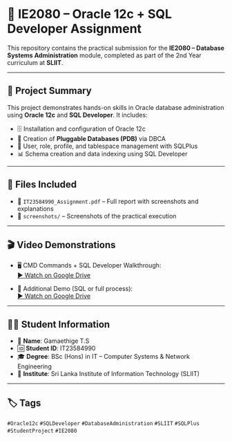 # 🧠 IE2080 – Oracle 12c + SQL Developer Assignment

This repository contains the practical submission for the **IE2080 – Database Systems Administration** module, completed as part of the 2nd Year curriculum at **SLIIT**.

---

## 📘 Project Summary

This project demonstrates hands-on skills in Oracle database administration using **Oracle 12c** and **SQL Developer**. It includes:

- 🗄️ Installation and configuration of Oracle 12c
- 🧱 Creation of **Pluggable Databases (PDB)** via DBCA
- 🔐 User, role, profile, and tablespace management with SQLPlus
- 📊 Schema creation and data indexing using SQL Developer

---

## 📂 Files Included

- 📄 `IT23584990_Assignment.pdf` – Full report with screenshots and explanations  
- 📸 `screenshots/` – Screenshots of the practical execution

---

## 🎬 Video Demonstrations

- 🖥️ CMD Commands + SQL Developer Walkthrough:  
  [▶️ Watch on Google Drive](https://drive.google.com/file/d/1crp6eOybHBjQo7b_9iudk9GRa57YGn__/view?usp=drive_link)

- 🧠 Additional Demo (SQL or full process):  
  [▶️ Watch on Google Drive](https://drive.google.com/file/d/1M-V1p6CpVkLIjCx7KDOWzStcSNFWU7Wd/view?usp=drive_link)

---

## 👨‍🎓 Student Information

- 👤 **Name**: Gamaethige T.S  
- 🆔 **Student ID**: IT23584990  
- 🎓 **Degree**: BSc (Hons) in IT – Computer Systems & Network Engineering  
- 🏫 **Institute**: Sri Lanka Institute of Information Technology (SLIIT)

---

## 🏷️ Tags

`#Oracle12c` `#SQLDeveloper` `#DatabaseAdministration` `#SLIIT` `#SQLPlus` `#StudentProject` `#IE2080`
